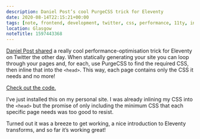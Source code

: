 ```yaml
---
description: Daniel Post’s cool PurgeCSS trick for Eleventy
date: 2020-08-14T22:15:21+00:00
tags: [note, frontend, development, twitter, css, performance, 11ty, inline, head]
location: Glasgow
noteTitle: 1597443368
---
```


[Daniel Post shared](https://twitter.com/danielpost/status/1293286796604956673) a really cool performance-optimisation trick for Eleventy on Twitter the other day. When statically generating your site you can loop through your pages and, for each, use PurgeCSS to find the required CSS, then inline that into the `<head>`. This way, each page contains only the CSS it needs and no more!

[Check out the code.](https://t.co/LaF3ACB07n)

I’ve just installed this on my personal site. I was already inlining my CSS into the `<head>` but the promise of only including the minimum CSS that each specific page needs was too good to resist.

Turned out it was a breeze to get working, a nice introduction to Eleventy transforms, and so far it’s working great!
